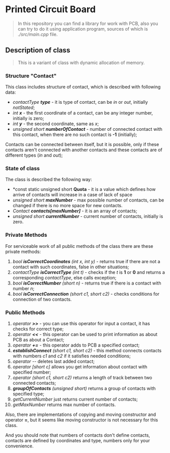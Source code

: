 # Printed Circuit Board
> In this repository you can find a library for work with PCB, also you can try to do it using application program, sources of which is *./src/main.cpp* file.

## Description of class

> This is a variant of class with dynamic allocation of memory.

### Structure "Contact"

This class includes structure of contact, which is described with following data:
* *contactType **type*** - it is type of contact, can be *in* or *out*, initially *notStated*;
* *int **x*** - the first coordinate of a contact, can be any integer number, initially is zero;
* *int **y*** - the second coordinate, same as *x*;
* *unsigned short **numberOfContact*** - number of connected contact with this contact, when there are no such contact is **-1** (initially);

Contacts can be connected between itself, but it is possible, only if these contacts aren't connected with another contacts and these contacts are of different types (*in* and *out*);

### State of class

The class is described the following way:
* *const static unsigned short **Quota** - it is a value which defines how arrive of contacts will increase in a case of lack of space
* *unsigned short **maxNumber*** - max possible number of contacts, can be changed if there is no more space for new contacts.
* *Contact **contacts[maxNumber]*** - it is an array of contacts;
* *unsigned short **currentNumber*** - current number of contacts, initially is zero.

### Private Methods

For serviceable work of all public methods of the class there are these private methods:
1. *bool **isCorrectCoordinates** (int x, int y)* - returns true if there are not a contact with such coordinates, false in other situations;
2. *contactType **isCorrectType** (int t)* - checks if the *t* is **1** or **0** and returns a corresponding *contactType*, else calls exception;
3. *bool **isCorrectNumber** (short n)* - returns true if there is a contact with number *n*;
4. *bool **isCorrectConnection** (short c1, short c2)* - checks conditions for connection of two contacts.

### Public Methods

1. *operator **>>*** - you can use this operator for input a contact, it has checks for correct type;
2. *operator **<<*** - this operator can be used to print information as about PCB as about a Contact;
3. *operator **+=*** - this operator adds to PCB a specified contact;
4. ***establishConnect** (short c1, short c2)* - this method connects contacts with numbers *c1* and *c2* if it satisfies needed conditions;
5. *operator --* deletes last added contact;
6. *operator [short c]* allows you get information about contact with specified number;
7. *operator (short c1, short c2)* returns a length of track between two connected contacts;
8. ***groupOfContacts** (unsigned short)* returns a group of contacts with specified type;
9. *getCurrentNumber* just returns current number of contacts;
10. *getMaxNumber* returns max number of contacts.

Also, there are implementations of copying and moving constructor and operator **=**, but it seems like moving constructor is not necessary for this class.

And you should note that numbers of contacts don't define contacts, contacts are defined by coordinates and type, numbers only for your convenience.
